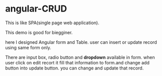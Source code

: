 # angular-CRUD
This is like SPA(single page web application).

This  demo is good for biegginer.

here I designed Angular form and Table. user can insert or update record using same form only.

There are input box, radio button and **dropdown** available in form.
when user click on edit recort it fill that information to form.and change add button into update button.
you can change and update that record.
